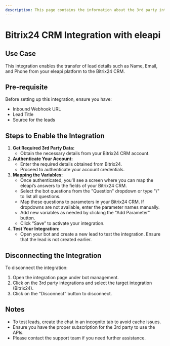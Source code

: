 ```yaml
---
description: This page contains the information about the 3rd party integrations.
---
```


# Bitrix24 CRM Integration with eleapi

## Use Case

This integration enables the transfer of lead details such as Name, Email, and Phone from your eleapi platform to the Bitrix24 CRM.

## Pre-requisite

Before setting up this integration, ensure you have:

* Inbound Webhook URL
* Lead Title
* Source for the leads

## Steps to Enable the Integration

1. **Get Required 3rd Party Data:**
   * Obtain the necessary details from your Bitrix24 CRM account.
2. **Authenticate Your Account:**
   * Enter the required details obtained from Bitrix24.
   * Proceed to authenticate your account credentials.
3. **Mapping the Variables:**
   * Once authenticated, you'll see a screen where you can map the eleapi’s answers to the fields of your Bitrix24 CRM.
   * Select the bot questions from the "Question" dropdown or type "/" to list all questions.
   * Map these questions to parameters in your Bitrix24 CRM. If dropdowns are not available, enter the parameter names manually.
   * Add new variables as needed by clicking the "Add Parameter" button.
   * Click “Save” to activate your integration.
4. **Test Your Integration:**
   * Open your bot and create a new lead to test the integration. Ensure that the lead is not created earlier.

## Disconnecting the Integration

To disconnect the integration:

1. Open the integration page under bot management.
2. Click on the 3rd party integrations and select the target integration (Bitrix24).
3. Click on the “Disconnect” button to disconnect.

## Notes

* To test leads, create the chat in an incognito tab to avoid cache issues.
* Ensure you have the proper subscription for the 3rd party to use the APIs.
* Please contact the support team if you need further assistance.
